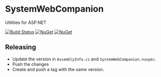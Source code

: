 SystemWebCompanion
=========

Utilities for ASP.NET

[![Build Status](https://travis-ci.org/ngeor/SystemWebCompanion.svg?branch=master)](https://travis-ci.org/ngeor/SystemWebCompanion)
[![NuGet](https://img.shields.io/nuget/v/SystemWebCompanion.svg)](https://www.nuget.org/packages/SystemWebCompanion/)
[![NuGet](https://img.shields.io/nuget/dt/SystemWebCompanion.svg)](https://www.nuget.org/packages/SystemWebCompanion/)


## Releasing

- Update the version in `AssemblyInfo.cs` and `SystemWebCompanion.nuspec`.
- Push the changes
- Create and push a tag with the same version.
